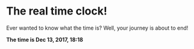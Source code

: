 # The real time clock!

Ever wanted to know what the time is? Well, your journey is about to end!

**The time is Dec 13, 2017, 18:18**